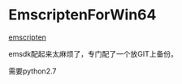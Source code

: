 # EmscriptenForWin64

[emscripten](https://github.com/juj/emsdk)

emsdk配起来太麻烦了，专门配了一个放GIT上备份。

需要python2.7
